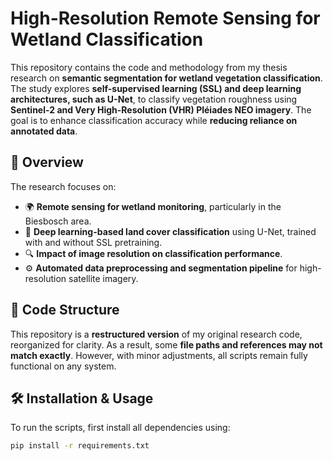# High-Resolution Remote Sensing for Wetland Classification  

This repository contains the code and methodology from my thesis research on **semantic segmentation for wetland vegetation classification**. The study explores **self-supervised learning (SSL) and deep learning architectures, such as U-Net**, to classify vegetation roughness using **Sentinel-2 and Very High-Resolution (VHR) Pléiades NEO imagery**. The goal is to enhance classification accuracy while **reducing reliance on annotated data**.  

## 📌 Overview  
The research focuses on:  
- 🌍 **Remote sensing for wetland monitoring**, particularly in the Biesbosch area.  
- 🧠 **Deep learning-based land cover classification** using U-Net, trained with and without SSL pretraining.  
- 🔍 **Impact of image resolution on classification performance**.  
- ⚙️ **Automated data preprocessing and segmentation pipeline** for high-resolution satellite imagery.  

## 📂 Code Structure  
This repository is a **restructured version** of my original research code, reorganized for clarity. As a result, some **file paths and references may not match exactly**. However, with minor adjustments, all scripts remain fully functional on any system.  

## 🛠 Installation & Usage  
To run the scripts, first install all dependencies using:  
```bash
pip install -r requirements.txt
